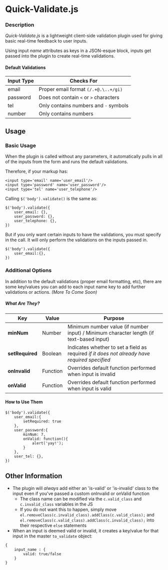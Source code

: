 # Quick-Validate.js

### Description
*Quick-Validate.js* is a lightweight client-side validation plugin used for giving basic real-time feedback to user inputs.

Using input *name* attributes as keys in a JSON-esque block, inputs get passed into the plugin to create real-time validations.

#### Default Validations
Input Type | Checks For
--- | --- |
email | Proper email format `(/.+@.\..+/gi)`|
password | Does not contain `<` or `>` characters
tel | Only contains numbers and `-` symbols
number | Only contains numbers

## Usage
### Basic Usage
When the plugin is called without any parameters, it automatically pulls in all of the inputs from the form and runs the default validations.

Therefore, if your markup has:
```
<input type='email' name='user_email'/>
<input type='password' name='user_password'/>
<input type='tel' name='user_telephone'/>
```
Calling `$('body').validate()` is the same as:
```
$('body').validate({
	user_email: {},
	user_password: {},
	user_telephone: {},
})
```

But if you only want certain inputs to have the validations, you must specify in the call. It will only perform the validations on the inputs passed in.
```
$('body').validate({
	user_email:{},
})
```

### Additional Options
In addition to the default validations (proper email formatting, etc), there are some key/values you can add to each input name key to add further validations or actions. *(More To Come Soon)*

##### What Are They?
Key | Value | Purpose
--- | --- | --- |
**minNum** | Number | Minimum number value (if number input) / Minimum character length (if text-based input)
**setRequired** | Boolean | Indicates whether to set a field as required *if it does not already have required specified*
**onInvalid** | Function | Overrides default function performed when input is invalid
**onValid** | Function | Overrides default function performed when input is valid

#### How to Use Them
```
$('body').validate({
	user_email:{
		setRequired: true
	},
	user_password:{
		minNum: 7,
		onValid: function(){
			alert('yay!');
		}
	},
	user_tel: {},
})
```

## Other Information
+ The plugin will *always* add either an 'is-valid' or 'is-invalid' class to the input even if you've passed a custom onInvalid or onValid function
  + The class name can be modified via the `c.valid_class` and `c.invalid_class` variables in the JS
  + If you do not want this to happen, simply move `el.removeClass(c.invalid_class).addClass(c.valid_class);` and `el.removeClass(c.valid_class).addClass(c.invalid_class);` into their respective `else` statements
+ When an input is deemed valid or invalid, it creates a key/value for that input in the master `to_validate` object:
```
{
	input_name : {
		valid: true/false
	}
}
```
